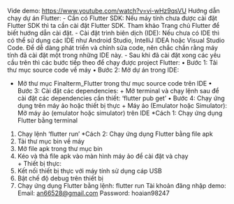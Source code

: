 Vide demo: https://www.youtube.com/watch?v=vi-wHz9qsVU
Hướng dẫn chạy dự án Flutter:
	- Cần có Flutter SDK:  Nếu máy tính chưa được cài đặt Flutter SDK thì ta cần cài đặt Flutter SDK. Tham khảo Trang chủ Flutter để biết hướng dẫn cài đặt.
	- Cài đặt trình biên dịch (IDE): Nếu chưa có IDE thì có thể sử dụng các IDE như Android Studio, IntelliJ IDEA hoặc Visual Studio Code. Để dễ dàng phát triển và chỉnh sửa code, nên chắc chắn rằng máy tính đã cài đặt một trong những IDE này.
	- Sau khi đã cài đặt xong các yêu cầu trên thì các bước tiếp theo để chạy được project Flutter:
•	Bước 1: Tải thư mục source code về máy
•	Bước 2: Mở dự án trong IDE:
+ Mở thư mục Finalterm_Flutter trong thư mục source code trên IDE
•	Bước 3: Cài đặt các dependencies:
		+ Mở terminal và chạy lệnh sau để cài đặt các dependencies cần thiết: ‘flutter pub get’
•	Bước 4: Chạy ứng dụng trên máy ảo hoặc thiết bị thực
		+ Máy ảo (Emulator hoặc Simulator): Mở máy ảo (emulator hoặc simulator) trên IDE
			*Cách 1: Chạy ứng dụng Flutter bằng terminal
1.	Chạy lệnh ‘flutter run’
			*Cách 2: Chạy ứng dụng Flutter bằng file apk
1.	Tải thư mục bin về máy
2.	Mở file apk trong thư mục bin
3.	Kéo và thả file apk vào màn hình máy ảo để cài đặt và chạy		
		+ Thiết bị thực: 
1.	Kết nối thiết bị thực với máy tính sử dụng cáp USB
2.	Bật chế độ debug trên thiết bị
3.	Chạy ứng dụng Flutter bằng lệnh: flutter run
Tài khoản đăng nhập demo:
Email: an66528@gmail.com
Password: hoaian98247
